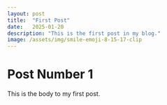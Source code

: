 ```yaml
---
layout: post
title:  "First Post"
date:   2025-01-20
description: "This is the first post in my blog."
image: /assets/img/smile-emoji-8-15-17-clip
---
```


# Post Number 1

This is the body to my first post.